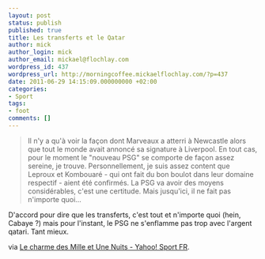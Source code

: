 ```yaml
---
layout: post
status: publish
published: true
title: Les transferts et le Qatar
author: mick
author_login: mick
author_email: mickael@flochlay.com
wordpress_id: 437
wordpress_url: http://morningcoffee.mickaelflochlay.com/?p=437
date: 2011-06-29 14:15:09.000000000 +02:00
categories:
- Sport
tags:
- foot
comments: []
---
```

<blockquote>Il n'y a qu'à voir la façon dont Marveaux a atterri à Newcastle alors que tout le monde avait annoncé sa signature à Liverpool. En tout cas, pour le moment le "nouveau PSG" se comporte de façon assez sereine, je trouve. Personnellement, je suis assez content que Leproux et Kombouaré - qui ont fait du bon boulot dans leur domaine respectif - aient été confirmés. La PSG va avoir des moyens considérables, c'est une certitude. Mais jusqu'ici, il ne fait pas n'importe quoi...</blockquote>
D'accord pour dire que les transferts, c'est tout et n'importe quoi (hein, Cabaye ?) mais pour l'instant, le PSG ne s'enflamme pas trop avec l'argent qatari. Tant mieux.

via <a href="http://fr.sports.yahoo.com/fo/pierrotlefoot/article/1539838/le-charme-des-mille-et-une-nuits/">Le charme des Mille et Une Nuits - Yahoo! Sport FR</a>.
